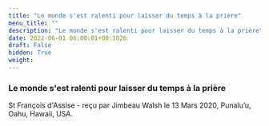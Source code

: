 ```yaml
---
title: "Le monde s'est ralenti pour laisser du temps à la prière"
menu_title: ""
description: "Le monde s'est ralenti pour laisser du temps à la prière"
date: 2022-06-01 06:00:01+00:1026
draft: False
hidden: True
weight:
---
```

### Le monde s'est ralenti pour laisser du temps à la prière

St François d'Assise - reçu par Jimbeau Walsh le 13 Mars 2020, Punalu’u, Oahu, Hawaii, USA.



